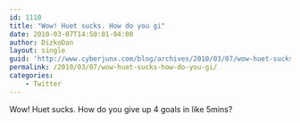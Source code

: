 ```yaml
---
id: 1110
title: "Wow! Huet sucks. How do you gi"
date: 2010-03-07T14:50:01-04:00
author: DizkoDan
layout: single
guid: 'http://www.cyberjunx.com/blog/archives/2010/03/07/wow-huet-sucks-how-do-you-gi/'
permalink: /2010/03/07/wow-huet-sucks-how-do-you-gi/
categories:
    - Twitter
---
```


Wow! Huet sucks. How do you give up 4 goals in like 5mins?
